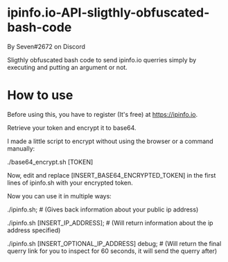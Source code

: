 # ipinfo.io-API-sligthly-obfuscated-bash-code

By Seven#2672 on Discord

Sligthly obfuscated bash code to send ipinfo.io querries simply by executing and putting an argument or not.

# How to use

Before using this, you have to register (It's free) at https://ipinfo.io.

Retrieve your token and encrypt it to base64.

I made a little script to encrypt without using the browser or a command manually:

 ./base64_encrypt.sh [TOKEN]

Now, edit and replace [INSERT_BASE64_ENCRYPTED_TOKEN] in the first lines of ipinfo.sh with your encrypted token.

Now you can use it in multiple ways:

 ./ipinfo.sh; # (Gives back information about your public ip address)
 
 ./ipinfo.sh [INSERT_IP_ADDRESS]; # (Will return information about the ip address specified)
 
 ./ipinfo.sh [INSERT_OPTIONAL_IP_ADDRESS] debug; # (Will return the final querry link for you to inspect for 60 seconds, it will send the querry after)

